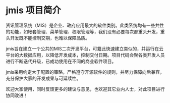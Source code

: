 # jmis 项目简介
资讯管理系统（MIS）是企业、政府应用最大的软件类别。此类系统均有一些共性的功能，如帐套管理、菜单管理、权限管理等，我们没有必要每次都重头开发，重头开发既不能控制交期，也难以保障品质。

jmis旨在建立一个公共的MIS二次开发平台，可籍此快速建立类似的，并运行在云平台的大数据应用，以降低开发成本，控制交付日期。项目代码会聚各类开发人员进行不断迭代升级，已成功使用在不同的商业软件项目。

jmis采用约定大于配置的策略，严格遵守开源软件的规则，并尽力保障向后兼容，充分保护大家的开发成果与可延续性。

欢迎大家使用，同时反馈更多的建议与意见，也欢迎其它业内人士，对此项目进行协同改进！
